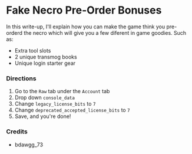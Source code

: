 # Fake Necro Pre-Order Bonuses
In this write-up, I'll explain how you can make the game think you pre-orderd the necro which will give you a few diferent in game goodies. Such as:  
* Extra tool slots  
* 2 unique transmog books  
* Unique login starter gear  
  
### Directions
1. Go to the `Raw` tab under the `Account` tab  
2. Drop down `console_data`  
3. Change `legacy_license_bits` to `7`  
4. Change `deprecated_accepted_license_bits` to `7`  
5. Save, and you're done!  
  
### Credits
* bdawgg_73
